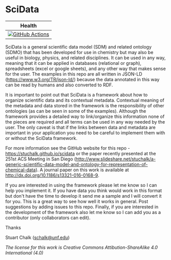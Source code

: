 # SciData

| Health |
|--------|
| [![GitHub Actions](https://github.com/stuchalk/scidata/actions/workflows/actions.yml/badge.svg?branch=master)](https://github.com/stuchalk/scidata/actions/workflows/actions.yml) | 

SciData is a general scientific data model (SDM) and related ontology (SDMO) that has been developed for use in chemistry but may also be useful in biology, physics, and related disciplines.  It can be used in any way, meaning that it can be applied in databases (relational or graph), spreadsheets (excel or google sheets), and any other way that makes sense for the user.  The examples in this repo are all written in JSON-LD (https://www.w3.org/TR/json-ld/) because the data annotated in this way can be read by humans and also converted to RDF.

It is important to point out that SciData is a framework about how to organize scientific data and its contextual metadata. Contextual meaning of the metadata and data stored in the framework is the responsibility of other ontologies (as can be seen in some of the examples). Although the framework provides a detailed way to link/organize this information none of the pieces are required and all terms can be used in any way needed by the user.  The only caveat is that if the links between data and metadata are important in your application you need to be careful to implement them with or without the SciData framework.

For more information see the GitHub website for this repo - https://stuchalk.github.io/scidata or the paper recently presented at the 251st ACS Meeting in San Diego (http://www.slideshare.net/stuchalk/a-generic-scientific-data-model-and-ontology-for-representation-of-chemical-data).  A journal paper on this work is available at http://dx.doi.org/10.1186/s13321-016-0168-9.

If you are interested in using the framework please let me know so I can help you implement it.  If you have data you think would work in this format but don't have the time to develop it send me a sample and I will convert it for you.  This is a great way to see how well it works in general.  Post suggestions by adding issues to this repo.  Finally, if you are interested in the development of the framework also let me know so I can add you as a contributor (only collaborators can edit).

Thanks

Stuart Chalk (schalk@unf.edu)

*The license for this work is Creative Commons Attibution-ShareAlike 4.0 International (4.0)*
